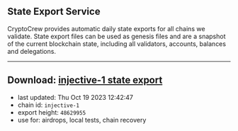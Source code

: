 ## State Export Service
CryptoCrew provides automatic daily state exports for all chains we validate. State export files can be used as genesis files and are a snapshot of the current blockchain state, including all validators, accounts, balances and delegations.

---
**Download: [injective-1 state export](https://dl.ccvalidators.com/SERVICE/injective/injective-1_export_48629955.json)**
---

- last updated: Thu Oct 19 2023 12:42:47
- chain id: `injective-1`
- export height: `48629955`
- use for: airdrops, local tests, chain recovery
